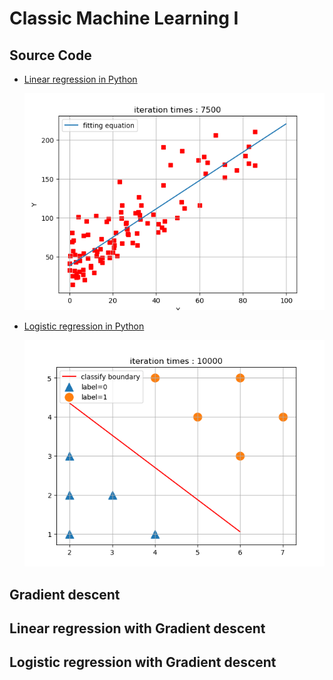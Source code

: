 # Classic Machine Learning Ⅰ

## Source Code

- [Linear regression in Python](linear_regression.py)

  ![Linear regression](assets/Linear_regression.png)

- [Logistic regression in Python](logistic_regression.py)

  ![Logistic regression](assets/Logistic_regression.png)


## Gradient descent

## Linear regression with Gradient descent

## Logistic regression with Gradient descent